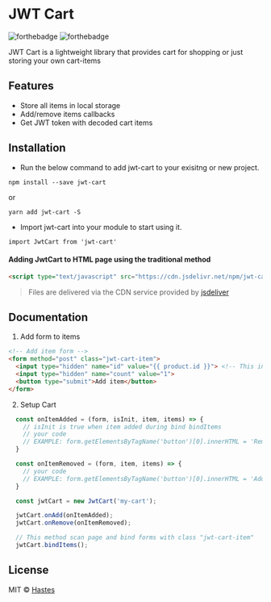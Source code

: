 # JWT Cart

![forthebadge](https://forthebadge.com/images/badges/made-with-javascript.svg)
![forthebadge](https://forthebadge.com/images/badges/built-with-love.svg)


JWT Cart is a lightweight library that provides cart for shopping or just storing your own cart-items

## Features

* Store all items in local storage
* Add/remove items callbacks
* Get JWT token with decoded cart items

## Installation

* Run the below command to add jwt-cart to your exisitng or new project.

```
npm install --save jwt-cart
```

or

```
yarn add jwt-cart -S
```

* Import jwt-cart into your module to start using it.

```
import JwtCart from 'jwt-cart'
```


#### Adding JwtCart to HTML page using the traditional method

```html
<script type="text/javascript" src="https://cdn.jsdelivr.net/npm/jwt-cart"></script>
```

> Files are delivered via the CDN service provided by [jsdeliver](https://www.jsdelivr.com/)

## Documentation
1. Add form to items

```html
<!-- Add item form -->
<form method="post" class="jwt-cart-item">
  <input type="hidden" name="id" value="{{ product.id }}"> <!-- This input is required! -->
  <input type="hidden" name="count" value="1">
  <button type="submit">Add item</button>
</form>
```
2. Setup Cart

```javascript
  const onItemAdded = (form, isInit, item, items) => {
    // isInit is true when item added during bind bindItems
    // your code
    // EXAMPLE: form.getElementsByTagName('button')[0].innerHTML = 'Remove product';
  }

  const onItemRemoved = (form, item, items) => {
    // your code
    // EXAMPLE: form.getElementsByTagName('button')[0].innerHTML = 'Add product';
  }

  const jwtCart = new JwtCart('my-cart');

  jwtCart.onAdd(onItemAdded);
  jwtCart.onRemove(onItemRemoved);

  // This method scan page and bind forms with class "jwt-cart-item"
  jwtCart.bindItems(); 
```


## License

MIT © [Hastes](https://github.com/hastes)
